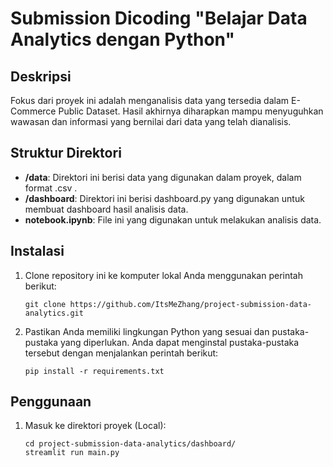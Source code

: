 # Submission Dicoding "Belajar Data Analytics dengan Python"

## Deskripsi
Fokus dari proyek ini adalah menganalisis data yang tersedia dalam E-Commerce Public Dataset. Hasil akhirnya diharapkan mampu menyuguhkan wawasan dan informasi yang bernilai dari data yang telah dianalisis.

## Struktur Direktori

- **/data**: Direktori ini berisi data yang digunakan dalam proyek, dalam format .csv .
- **/dashboard**: Direktori ini berisi dashboard.py yang digunakan untuk membuat dashboard hasil analisis data.
- **notebook.ipynb**: File ini yang digunakan untuk melakukan analisis data.

## Instalasi

1. Clone repository ini ke komputer lokal Anda menggunakan perintah berikut:

   ```shell
   git clone https://github.com/ItsMeZhang/project-submission-data-analytics.git
   ```

2. Pastikan Anda memiliki lingkungan Python yang sesuai dan pustaka-pustaka yang diperlukan. Anda dapat menginstal pustaka-pustaka tersebut dengan menjalankan perintah berikut:

    ```shell
    pip install -r requirements.txt
    ```

## Penggunaan
1. Masuk ke direktori proyek (Local):

    ```shell
    cd project-submission-data-analytics/dashboard/
    streamlit run main.py
    ```